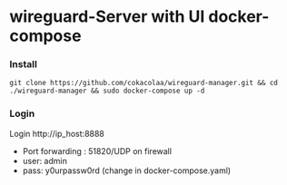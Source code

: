 # wireguard-Server with UI docker-compose
### Install
```
git clone https://github.com/cokacolaa/wireguard-manager.git && cd ./wireguard-manager && sudo docker-compose up -d 
```

### Login
Login http://ip_host:8888

- Port forwarding : 51820/UDP on firewall
- user: admin
- pass: y0urpassw0rd (change in docker-compose.yaml)
